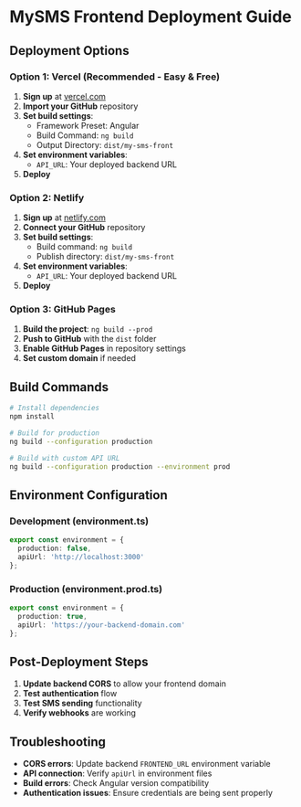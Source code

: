 # MySMS Frontend Deployment Guide

## Deployment Options

### Option 1: Vercel (Recommended - Easy & Free)
1. **Sign up** at [vercel.com](https://vercel.com)
2. **Import your GitHub** repository
3. **Set build settings**:
   - Framework Preset: Angular
   - Build Command: `ng build`
   - Output Directory: `dist/my-sms-front`
4. **Set environment variables**:
   - `API_URL`: Your deployed backend URL
5. **Deploy**

### Option 2: Netlify
1. **Sign up** at [netlify.com](https://netlify.com)
2. **Connect your GitHub** repository
3. **Set build settings**:
   - Build command: `ng build`
   - Publish directory: `dist/my-sms-front`
4. **Set environment variables**:
   - `API_URL`: Your deployed backend URL
5. **Deploy**

### Option 3: GitHub Pages
1. **Build the project**: `ng build --prod`
2. **Push to GitHub** with the `dist` folder
3. **Enable GitHub Pages** in repository settings
4. **Set custom domain** if needed

## Build Commands

```bash
# Install dependencies
npm install

# Build for production
ng build --configuration production

# Build with custom API URL
ng build --configuration production --environment prod
```

## Environment Configuration

### Development (environment.ts)
```typescript
export const environment = {
  production: false,
  apiUrl: 'http://localhost:3000'
};
```

### Production (environment.prod.ts)
```typescript
export const environment = {
  production: true,
  apiUrl: 'https://your-backend-domain.com'
};
```

## Post-Deployment Steps

1. **Update backend CORS** to allow your frontend domain
2. **Test authentication** flow
3. **Test SMS sending** functionality
4. **Verify webhooks** are working

## Troubleshooting

- **CORS errors**: Update backend `FRONTEND_URL` environment variable
- **API connection**: Verify `apiUrl` in environment files
- **Build errors**: Check Angular version compatibility
- **Authentication issues**: Ensure credentials are being sent properly 
